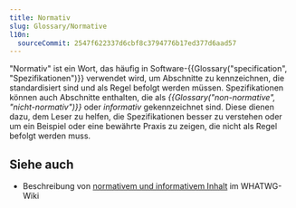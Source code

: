 ```yaml
---
title: Normativ
slug: Glossary/Normative
l10n:
  sourceCommit: 2547f622337d6cbf8c3794776b17ed377d6aad57
---
```


"Normativ" ist ein Wort, das häufig in Software-{{Glossary("specification", "Spezifikationen")}} verwendet wird, um Abschnitte zu kennzeichnen, die standardisiert sind und als Regel befolgt werden müssen. Spezifikationen können auch Abschnitte enthalten, die als _{{Glossary("non-normative", "nicht-normativ")}}_ oder _informativ_ gekennzeichnet sind. Diese dienen dazu, dem Leser zu helfen, die Spezifikationen besser zu verstehen oder um ein Beispiel oder eine bewährte Praxis zu zeigen, die nicht als Regel befolgt werden muss.

## Siehe auch

- Beschreibung von [normativem und informativem Inhalt](https://wiki.whatwg.org/wiki/Specs/howto#Content) im WHATWG-Wiki
